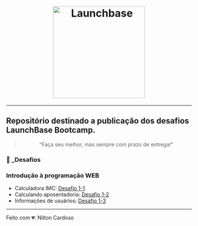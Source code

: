 <h1 align="center">
    <img alt="Launchbase" src="https://ik.imagekit.io/ncytnkhv3p/logo-launchbase_-s6l0Cgh9.png" width="250px" />
</h1>

---

## Repositório destinado a publicação dos desafios LaunchBase Bootcamp.

<blockquote align="center">“Faça seu melhor, mas sempre com prazo de entrega!”</blockquote>



### 🚀 _Desafios

### Introdução à programação WEB

- Calculadora IMC: [Desafio 1-1](desafios-01-1.js)
- Calculando aposentadoria: [Desafio 1-2](desafios-01-2.js)
- Informações de usuários: [Desafio 1-3](desafios-01-3.js)
---
Feito com 💔: Nilton Cardoso